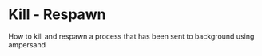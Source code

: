 Kill - Respawn
==============

How to kill and respawn a process that has been sent to background using ampersand
